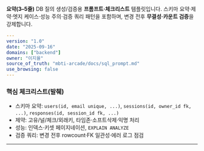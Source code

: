 ﻿**요약(3–5줄)**
DB 질의 생성/검증용 **프롬프트·체크리스트** 템플릿입니다. 스키마 요약·제약·엣지 케이스·성능 주의·검증 쿼리 패턴을 포함하며, 변경 전후 **무결성·카운트 검증**을 강제합니다.

```yaml
---
version: "1.0"
date: "2025-09-16"
domains: ["backend"]
owner: "이지율"
source_of_truth: "mbti-arcade/docs/sql_prompt.md"
use_browsing: false
---
```

### 핵심 체크리스트(발췌)

* 스키마 요약: `users(id, email unique, ...)`, `sessions(id, owner_id fk, ...)`, `responses(id, session_id fk, ...)`
* 제약: 고유/널/체크/외래키, 타임존·소프트삭제·익명 처리
* 성능: 인덱스·키셋 페이지네이션, `EXPLAIN ANALYZE`
* 검증 쿼리: 변경 전후 rowcount·FK 일관성·에러 로그 점검

---
